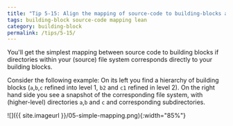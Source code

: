 ```yaml
---
title: "Tip 5-15: Align the mapping of source-code to building-blocks along the directory and file structure!"
tags: building-block source-code mapping lean
category: building-block
permalink: /tips/5-15/
---
```


You'll get the simplest mapping between source code to building blocks
if directories within your (source) file system corresponds directly
to your building blocks.

Consider the following example: On its left you find a hierarchy of building
blocks (`a`,`b`,`c` refined into level 1, `b2` and `c1` refined in level 2).
On the right hand side you see a snapshot of the corresponding file system,
with (higher-level) directories `a`,`b` and `c` and corresponding
subdirectories.


![]({{ site.imageurl }}/05-simple-mapping.png){:width="85%"}
